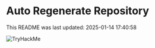 # Auto Regenerate Repository

This README was last updated: 2025-01-14 17:40:58

 ![TryHackMe](https://tryhackme.com/badge/533634)
